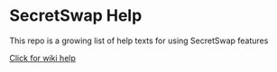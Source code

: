 # SecretSwap Help

This repo is a growing list of help texts for using SecretSwap features

[Click for wiki help](https://github.com/SecretFinance/SecretSwapHelp/wiki/)